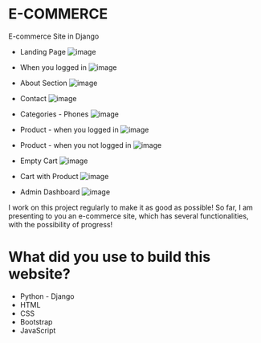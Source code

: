 # E-COMMERCE
 E-commerce Site in Django

 - Landing Page
 ![image](https://github.com/almasdelic/e-commerce/blob/main/sc/127.0.0.1_8000_.png)


 - When you logged in
 ![image](https://github.com/almasdelic/e-commerce/blob/main/sc/127.0.0.1_8000_%20(1).png)


 - About Section
 ![image](https://github.com/almasdelic/e-commerce/blob/main/sc/127.0.0.1_8000_about_.png)


 - Contact
 ![image](https://github.com/almasdelic/e-commerce/blob/main/sc/127.0.0.1_8000_contact_%20(1).png)


 - Categories - Phones
 ![image](https://github.com/almasdelic/e-commerce/blob/main/sc/127.0.0.1_8000_category_Phones.png)


 - Product - when you logged in
 ![image](https://github.com/almasdelic/e-commerce/blob/main/sc/127.0.0.1_8000_product_1.png)


 - Product - when you not logged in
 ![image](https://github.com/almasdelic/e-commerce/blob/main/sc/127.0.0.1_8000_product_1%20(1).png)


 - Empty Cart
 ![image](https://github.com/almasdelic/e-commerce/blob/main/sc/127.0.0.1_8000_cart_.png)


- Cart with Product
![image](https://github.com/almasdelic/e-commerce/blob/main/sc/127.0.0.1_8000_cart_%20(1).png)


- Admin Dashboard
![image](https://github.com/almasdelic/e-commerce/blob/main/sc/127.0.0.1_8000_admin_.png)


 I work on this project regularly to make it as good as possible!
 So far, I am presenting to you an e-commerce site, which has several functionalities, with the possibility of progress!

 # What did you use to build this website?

- Python - Django
- HTML
- CSS
- Bootstrap
- JavaScript
